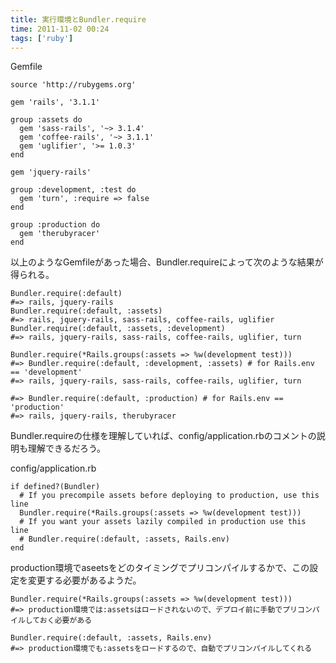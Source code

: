 ```yaml
---
title: 実行環境とBundler.require
time: 2011-11-02 00:24
tags: ['ruby']
---
```


Gemfile

```
source 'http://rubygems.org'

gem 'rails', '3.1.1'

group :assets do
  gem 'sass-rails', '~> 3.1.4'
  gem 'coffee-rails', '~> 3.1.1'
  gem 'uglifier', '>= 1.0.3'
end

gem 'jquery-rails'

group :development, :test do
  gem 'turn', :require => false
end

group :production do
  gem 'therubyracer'
end
```

以上のようなGemfileがあった場合、Bundler.requireによって次のような結果が得られる。

```
Bundler.require(:default)
#=> rails, jquery-rails
Bundler.require(:default, :assets)
#=> rails, jquery-rails, sass-rails, coffee-rails, uglifier
Bundler.require(:default, :assets, :development)
#=> rails, jquery-rails, sass-rails, coffee-rails, uglifier, turn

Bundler.require(*Rails.groups(:assets => %w(development test)))
#=> Bundler.require(:default, :development, :assets) # for Rails.env == 'development'
#=> rails, jquery-rails, sass-rails, coffee-rails, uglifier, turn

#=> Bundler.require(:default, :production) # for Rails.env == 'production'
#=> rails, jquery-rails, therubyracer
```

Bundler.requireの仕様を理解していれば、config/application.rbのコメントの説明も理解できるだろう。

config/application.rb

```
if defined?(Bundler)
  # If you precompile assets before deploying to production, use this line
  Bundler.require(*Rails.groups(:assets => %w(development test)))
  # If you want your assets lazily compiled in production use this line
  # Bundler.require(:default, :assets, Rails.env)
end
```

production環境でaseetsをどのタイミングでプリコンパイルするかで、この設定を変更する必要があるようだ。

```
Bundler.require(*Rails.groups(:assets => %w(development test)))
#=> production環境では:assetsはロードされないので、デプロイ前に手動でプリコンパイルしておく必要がある

Bundler.require(:default, :assets, Rails.env)
#=> production環境でも:assetsをロードするので、自動でプリコンパイルしてくれる
```
